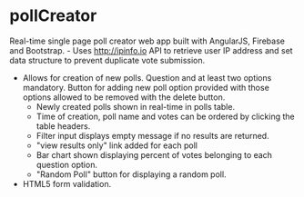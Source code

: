 # pollCreator
Real-time single page poll creator web app built with AngularJS, Firebase and Bootstrap.
	- Uses http://ipinfo.io API to retrieve user IP address and set data structure to prevent duplicate vote submission.
 - Allows for creation of new polls. Question and at least two options mandatory. Button for adding new poll option provided with those options allowed to be removed with the delete button.
	- Newly created polls shown in real-time in polls table.
	- Time of creation, poll name and votes can be ordered by clicking the table headers.
	- Filter input displays empty message if no results are returned.
	- "view results only" link added for each poll
	- Bar chart shown displaying percent of votes belonging to each question option.
	- "Random Poll" button for displaying a random poll.
  - HTML5 form validation.
